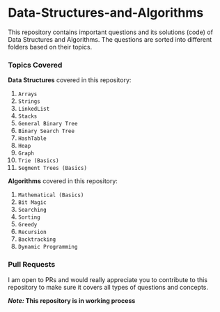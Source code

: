 # Data-Structures-and-Algorithms
This repository contains important questions and its solutions (code) of Data Structures and Algorithms. The questions are sorted into different folders based on their topics.

### Topics Covered

**Data Structures** covered in this repository:

  1. `Arrays`
  2. `Strings`
  3. `LinkedList`
  4. `Stacks`
  5. `General Binary Tree`
  6. `Binary Search Tree`
  7. `HashTable`
  8. `Heap`
  9. `Graph`
  10. `Trie (Basics)`
  11. `Segment Trees (Basics)`
  
**Algorithms** covered in this repository:

  1. `Mathematical (Basics)` 
  2. `Bit Magic`
  3. `Searching`
  4. `Sorting`
  5. `Greedy`
  6. `Recursion`
  7. `Backtracking`
  8. `Dynamic Programming`

### Pull Requests

I am open to PRs and would really appreciate you to contribute to this repository to make sure it covers all types of questions and concepts.

**_Note:_ This repository is in working process**
  
  
